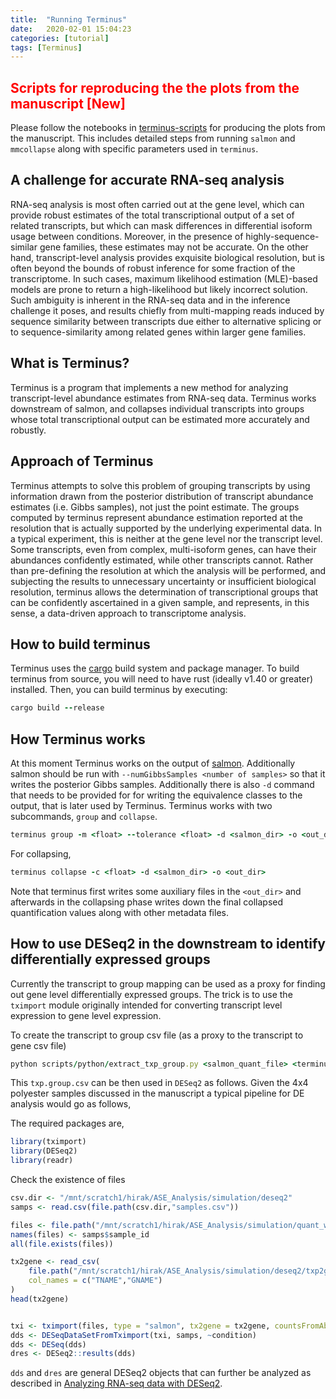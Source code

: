 ```yaml
---
title:  "Running Terminus"
date:   2020-02-01 15:04:23
categories: [tutorial]
tags: [Terminus]
---
```


## <span style="color:red"> Scripts for reproducing the the plots from the manuscript \[**New**\] </span>
Please follow the notebooks in [terminus-scripts](https://github.com/COMBINE-lab/terminus-paper-scripts) for producing the plots from the manuscript. This includes detailed steps from running `salmon` and `mmcollapse` along with specific parameters used in `terminus`.


## A challenge for accurate RNA-seq analysis

RNA-seq analysis is most often carried out at the gene level, which can provide robust estimates of the total
transcriptional output of a set of related transcripts, but which can mask differences in differential isoform usage
between conditions.  Moreover, in the presence of highly-sequence-similar gene families, these estimates may not 
be accurate.  On the other hand, transcript-level analysis provides exquisite biological resolution, but is often beyond
the bounds of robust inference for some fraction of the transcriptome.  In such cases, maximum likelihood estimation (MLE)-based models are prone to return a high-likelihood but likely incorrect solution.  Such ambiguity is inherent in the RNA-seq data and in the inference challenge it poses, and results chiefly from multi-mapping reads induced by sequence similarity between transcripts due either to alternative splicing or to sequence-similarity among related genes within larger gene families.


## What is Terminus?

Terminus is a program that implements a new method for analyzing transcript-level abundance estimates from RNA-seq data. Terminus works downstream of salmon, and collapses individual transcripts into groups whose total transcriptional output can be estimated more accurately and robustly.

## Approach of Terminus

Terminus attempts to solve this problem of grouping transcripts by using information drawn from the posterior distribution of transcript abundance estimates (i.e. Gibbs samples), not just the point estimate. The groups computed by terminus represent abundance estimation reported at the resolution that is actually supported by the underlying experimental data. In a typical experiment, this is neither at the gene level nor the transcript level. Some transcripts, even from complex, multi-isoform genes, can have their abundances confidently estimated, while other transcripts cannot. Rather than pre-defining the resolution at which the analysis will be performed, and subjecting the results to unnecessary uncertainty or insufficient biological resolution, terminus allows the determination of transcriptional groups that can be confidently ascertained in a given sample, and represents, in this sense, a data-driven approach to transcriptome analysis.

## How to build terminus

Terminus uses the [cargo](https://github.com/rust-lang/cargo) build system and package manager. To build terminus from source, you will need to have rust (ideally v1.40 or greater) installed. Then, you can build terminus by executing:


```ruby
cargo build --release
```


## How Terminus works
At this moment Terminus works on the output of [salmon](https://github.com/COMBINE-lab/salmon). Additionally 
salmon should be run with `--numGibbsSamples <number of samples>` so that it writes the posterior Gibbs samples. Additionally there is also `-d` command that needs to be provided for for writing the equivalence classes to the output, that is later used by Terminus. Terminus
works with two subcommands, `group` and `collapse`.

```ruby
terminus group -m <float> --tolerance <float> -d <salmon_dir> -o <out_dir>
```
For collapsing,

```ruby
terminus collapse -c <float> -d <salmon_dir> -o <out_dir>
```

Note that terminus first writes some auxiliary files in the `<out_dir>` and afterwards in the collapsing phase writes down the final collapsed quantification values along with other metadata files. 
 

## How to use DESeq2 in the downstream to identify differentially expressed groups

Currently the transcript to group mapping can be used as a proxy for finding out gene level differentially expressed groups. The trick is to use the `tximport` module originally intended for converting transcript level expression to gene level expression. 

To create the transcript to group csv file (as a proxy to the transcript to gene csv file)

```ruby
python scripts/python/extract_txp_group.py <salmon_quant_file> <terminus_out>/cluster.txt txp.group.csv
```

This `txp.group.csv` can be then used in `DESeq2` as follows. Given the 4x4 polyester samples discussed in the manuscript a typical pipeline for DE analysis would go as follows, 


The required packages are,
```r
library(tximport)
library(DESeq2)
library(readr)
```
Check the existence of files
```r
csv.dir <- "/mnt/scratch1/hirak/ASE_Analysis/simulation/deseq2"
samps <- read.csv(file.path(csv.dir,"samples.csv"))

files <- file.path("/mnt/scratch1/hirak/ASE_Analysis/simulation/quant_witohut_decoy", samps$sample_id, "quant.sf")
names(files) <- samps$sample_id
all(file.exists(files))

tx2gene <- read_csv(
    file.path("/mnt/scratch1/hirak/ASE_Analysis/simulation/deseq2/txp2group.csv"),
    col_names = c("TNAME","GNAME")
)
head(tx2gene)


txi <- tximport(files, type = "salmon", tx2gene = tx2gene, countsFromAbundance="lengthScaledTPM")
dds <- DESeqDataSetFromTximport(txi, samps, ~condition)
dds <- DESeq(dds)
dres <- DESeq2::results(dds)

```

`dds` and `dres` are general DESeq2 objects that can further be analyzed as described in [Analyzing RNA-seq data with DESeq2](http://bioconductor.org/packages/release/bioc/vignettes/DESeq2/inst/doc/DESeq2.html).


